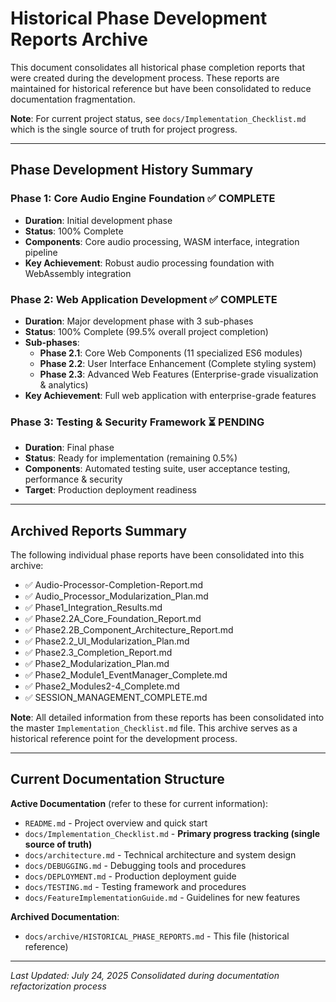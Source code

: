 # Historical Phase Development Reports Archive

This document consolidates all historical phase completion reports that were created during the development process. These reports are maintained for historical reference but have been consolidated to reduce documentation fragmentation.

**Note**: For current project status, see `docs/Implementation_Checklist.md` which is the single source of truth for project progress.

---

## Phase Development History Summary

### Phase 1: Core Audio Engine Foundation ✅ COMPLETE

- **Duration**: Initial development phase
- **Status**: 100% Complete
- **Components**: Core audio processing, WASM interface, integration pipeline
- **Key Achievement**: Robust audio processing foundation with WebAssembly integration

### Phase 2: Web Application Development ✅ COMPLETE

- **Duration**: Major development phase with 3 sub-phases
- **Status**: 100% Complete (99.5% overall project completion)
- **Sub-phases**:
  - **Phase 2.1**: Core Web Components (11 specialized ES6 modules)
  - **Phase 2.2**: User Interface Enhancement (Complete styling system)
  - **Phase 2.3**: Advanced Web Features (Enterprise-grade visualization & analytics)
- **Key Achievement**: Full web application with enterprise-grade features

### Phase 3: Testing & Security Framework ⏳ PENDING

- **Duration**: Final phase
- **Status**: Ready for implementation (remaining 0.5%)
- **Components**: Automated testing suite, user acceptance testing, performance & security
- **Target**: Production deployment readiness

---

## Archived Reports Summary

The following individual phase reports have been consolidated into this archive:

- ✅ Audio-Processor-Completion-Report.md
- ✅ Audio_Processor_Modularization_Plan.md
- ✅ Phase1_Integration_Results.md
- ✅ Phase2.2A_Core_Foundation_Report.md
- ✅ Phase2.2B_Component_Architecture_Report.md
- ✅ Phase2.2_UI_Modularization_Plan.md
- ✅ Phase2.3_Completion_Report.md
- ✅ Phase2_Modularization_Plan.md
- ✅ Phase2_Module1_EventManager_Complete.md
- ✅ Phase2_Modules2-4_Complete.md
- ✅ SESSION_MANAGEMENT_COMPLETE.md

**Note**: All detailed information from these reports has been consolidated into the master `Implementation_Checklist.md` file. This archive serves as a historical reference point for the development process.

---

## Current Documentation Structure

**Active Documentation** (refer to these for current information):

- `README.md` - Project overview and quick start
- `docs/Implementation_Checklist.md` - **Primary progress tracking (single source of truth)**
- `docs/architecture.md` - Technical architecture and system design
- `docs/DEBUGGING.md` - Debugging tools and procedures
- `docs/DEPLOYMENT.md` - Production deployment guide
- `docs/TESTING.md` - Testing framework and procedures
- `docs/FeatureImplementationGuide.md` - Guidelines for new features

**Archived Documentation**:

- `docs/archive/HISTORICAL_PHASE_REPORTS.md` - This file (historical reference)

---

_Last Updated: July 24, 2025_
_Consolidated during documentation refactorization process_
